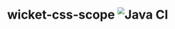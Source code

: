 # wicket-css-scope ![Java CI](https://github.com/42Lines/wicket-css-scope/workflows/Java%20CI/badge.svg?branch=master)
